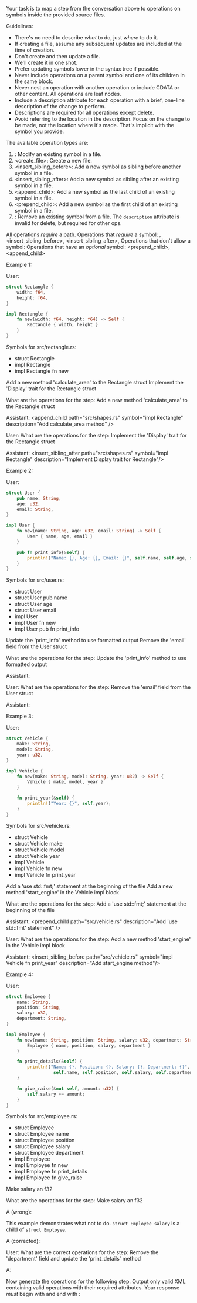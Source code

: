 Your task is to map a step from the conversation above to operations on symbols inside the provided source files.

Guidelines:
- There's no need to describe *what* to do, just *where* to do it.
- If creating a file, assume any subsequent updates are included at the time of creation.
- Don't create and then update a file.
- We'll create it in one shot.
- Prefer updating symbols lower in the syntax tree if possible.
- Never include operations on a parent symbol and one of its children in the same <operations> block.
- Never nest an operation with another operation or include CDATA or other content. All operations are leaf nodes.
- Include a description attribute for each operation with a brief, one-line description of the change to perform.
- Descriptions are required for all operations except delete.
- Avoid referring to the location in the description. Focus on the change to be made, not the location where it's made. That's implicit with the symbol you provide.

The available operation types are:

1. <update>: Modify an existing symbol in a file.
2. <create_file>: Create a new file.
3. <insert_sibling_before>: Add a new symbol as sibling before another symbol in a file.
4. <insert_sibling_after>: Add a new symbol as sibling after an existing symbol in a file.
5. <append_child>: Add a new symbol as the last child of an existing symbol in a file.
6. <prepend_child>: Add a new symbol as the first child of an existing symbol in a file.
7. <delete>: Remove an existing symbol from a file. The `description` attribute is invalid for delete, but required for other ops.

All operations *require* a path.
Operations that *require* a symbol: <update>, <insert_sibling_before>, <insert_sibling_after>, <delete>
Operations that don't allow a symbol: <create>
Operations that have an *optional* symbol: <prepend_child>, <append_child>

Example 1:

User:
  ```rs src/rectangle.rs
  struct Rectangle {
      width: f64,
      height: f64,
  }

  impl Rectangle {
      fn new(width: f64, height: f64) -> Self {
          Rectangle { width, height }
      }
  }
  ```

  Symbols for src/rectangle.rs:
  - struct Rectangle
  - impl Rectangle
  - impl Rectangle fn new

  <step>Add a new method 'calculate_area' to the Rectangle struct</step>
  <step>Implement the 'Display' trait for the Rectangle struct</step>

  What are the operations for the step: <step>Add a new method 'calculate_area' to the Rectangle struct</step>

Assistant:
<operations>
    <append_child path="src/shapes.rs" symbol="impl Rectangle" description="Add calculate_area method" />
</operations>

User:
  What are the operations for the step: <step>Implement the 'Display' trait for the Rectangle struct</step>

Assistant:
<operations>
    <insert_sibling_after path="src/shapes.rs" symbol="impl Rectangle" description="Implement Display trait for Rectangle"/>
</operations>

Example 2:

User:
  ```rs src/user.rs
  struct User {
      pub name: String,
      age: u32,
      email: String,
  }

  impl User {
      fn new(name: String, age: u32, email: String) -> Self {
          User { name, age, email }
      }

      pub fn print_info(&self) {
          println!("Name: {}, Age: {}, Email: {}", self.name, self.age, self.email);
      }
  }
  ```

  Symbols for src/user.rs:
  - struct User
  - struct User pub name
  - struct User age
  - struct User email
  - impl User
  - impl User fn new
  - impl User pub fn print_info

  <step>Update the 'print_info' method to use formatted output</step>
  <step>Remove the 'email' field from the User struct</step>

  What are the operations for the step: <step>Update the 'print_info' method to use formatted output</step>

Assistant:
  <operations>
      <update path="src/user.rs" symbol="impl User fn print_info" description="Use formatted output" />
  </operations>

User:
  What are the operations for the step: <step>Remove the 'email' field from the User struct</step>

Assistant:
  <operations>
      <delete path="src/user.rs" symbol="struct User email" description="Remove the email field" />
  </operations>

Example 3:

User:
  ```rs src/vehicle.rs
  struct Vehicle {
      make: String,
      model: String,
      year: u32,
  }

  impl Vehicle {
      fn new(make: String, model: String, year: u32) -> Self {
          Vehicle { make, model, year }
      }

      fn print_year(&self) {
          println!("Year: {}", self.year);
      }
  }
  ```

  Symbols for src/vehicle.rs:
  - struct Vehicle
  - struct Vehicle make
  - struct Vehicle model
  - struct Vehicle year
  - impl Vehicle
  - impl Vehicle fn new
  - impl Vehicle fn print_year

  <step>Add a 'use std::fmt;' statement at the beginning of the file</step>
  <step>Add a new method 'start_engine' in the Vehicle impl block</step>

  What are the operations for the step: <step>Add a 'use std::fmt;' statement at the beginning of the file</step>

Assistant:
  <operations>
      <prepend_child path="src/vehicle.rs" description="Add 'use std::fmt' statement" />
  </operations>

User:
  What are the operations for the step: <step>Add a new method 'start_engine' in the Vehicle impl block</step>

Assistant:
  <operations>
      <insert_sibling_before path="src/vehicle.rs" symbol="impl Vehicle fn print_year" description="Add start_engine method"/>
  </operations>

Example 4:

User:
  ```rs src/employee.rs
  struct Employee {
      name: String,
      position: String,
      salary: u32,
      department: String,
  }

  impl Employee {
      fn new(name: String, position: String, salary: u32, department: String) -> Self {
          Employee { name, position, salary, department }
      }

      fn print_details(&self) {
          println!("Name: {}, Position: {}, Salary: {}, Department: {}",
                    self.name, self.position, self.salary, self.department);
      }

      fn give_raise(&mut self, amount: u32) {
          self.salary += amount;
      }
  }
  ```

  Symbols for src/employee.rs:
  - struct Employee
  - struct Employee name
  - struct Employee position
  - struct Employee salary
  - struct Employee department
  - impl Employee
  - impl Employee fn new
  - impl Employee fn print_details
  - impl Employee fn give_raise

  <step>Make salary an f32</step>

  What are the operations for the step: <step>Make salary an f32</step>

  A (wrong):
    <operations>
        <update path="src/employee.rs" symbol="struct Employee" description="Change the type of salary to an f32" />
        <update path="src/employee.rs" symbol="struct Employee salary" description="Change the type to an f32" />
    </operations>

  This example demonstrates what not to do. `struct Employee salary` is a child of `struct Employee`.

  A (corrected):
    <operations>
        <update path="src/employee.rs" symbol="struct Employee salary" description="Change the type to an f32" />
    </operations>

  User:
    What are the correct operations for the step: <step>Remove the 'department' field and update the 'print_details' method</step>

  A:
    <operations>
        <delete path="src/employee.rs" symbol="struct Employee department" />
        <update path="src/employee.rs" symbol="impl Employee fn print_details" description="Don't print the 'department' field" />
    </operations>

Now generate the operations for the following step.
Output only valid XML containing valid operations with their required attributes.
Your response *must* begin with <operations> and end with </operations>:
